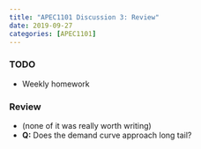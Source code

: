 ```yaml
---
title: "APEC1101 Discussion 3: Review"
date: 2019-09-27
categories: [APEC1101]
---
```


### TODO

- Weekly homework

### Review

- (none of it was really worth writing)
- **Q:** Does the demand curve approach long tail?
